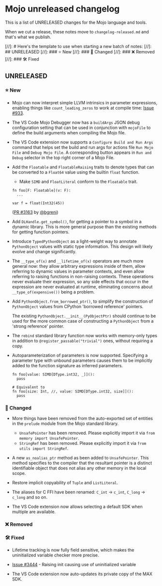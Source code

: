 # Mojo unreleased changelog

This is a list of UNRELEASED changes for the Mojo language and tools.

When we cut a release, these notes move to `changelog-released.md` and that's
what we publish.

[//]: # Here's the template to use when starting a new batch of notes:
[//]: ## UNRELEASED
[//]: ### ⭐️ New
[//]: ### 🦋 Changed
[//]: ### ❌ Removed
[//]: ### 🛠️ Fixed

## UNRELEASED

### ⭐️ New

- Mojo can now interpret simple LLVM intrinsics in parameter expressions,
  enabling things like `count_leading_zeros` to work at compile time:
  [Issue #933](https://github.com/modularml/mojo/issues/933).

- The VS Code Mojo Debugger now has a `buildArgs` JSON debug configuration
  setting that can be used in conjunction with `mojoFile` to define the build
  arguments when compiling the Mojo file.

- The VS Code extension now supports a `Configure Build and Run Args` command
  that helps set the build and run args for actions file `Run Mojo File` and
  `Debug Mojo File`. A corresponding button appears in `Run and Debug` selector
  in the top right corner of a Mojo File.

- Add the `Floatable` and `FloatableRaising` traits to denote types that can
  be converted to a `Float64` value using the builtin `float` function.
  - Make `SIMD` and `FloatLiteral` conform to the `Floatable` trait.

  ```mojo
  fn foo[F: Floatable](v: F):
    ...

  var f = float(Int32(45))
  ```

  ([PR #3163](https://github.com/modularml/mojo/pull/3163) by [@bgreni](https://github.com/bgreni))

- Add `DLHandle.get_symbol()`, for getting a pointer to a symbol in a dynamic
  library. This is more general purpose than the existing methods for getting
  function pointers.

- Introduce `TypedPythonObject` as a light-weight way to annotate `PythonObject`
  values with static type information. This design will likely evolve and
  change significantly.

- The `__type_of(x)` and `__lifetime_of(x)` operators are much more general now:
  they allow arbitrary expressions inside of them, allow referring to dynamic
  values in parameter contexts, and even allow referring to raising functions
  in non-raising contexts.  These operations never evaluate their expression, so
  any side effects that occur in the expression are never evaluated at runtime,
  eliminating concerns about `__type_of(expensive())` being a problem.

- Add `PythonObject.from_borrowed_ptr()`, to simplify the construction of
  `PythonObject` values from CPython 'borrowed reference' pointers.

  The existing `PythonObject.__init__(PyObjectPtr)` should continue to be used
  for the more common case of constructing a `PythonObject` from a
  'strong reference' pointer.

- The `rebind` standard library function now works with memory-only types in
  addition to `@register_passable("trivial")` ones, without requiring a copy.

- Autoparameterization of parameters is now supported. Specifying a parameter
  type with unbound parameters causes them to be implicitly added to the
  function signature as inferred parameters.

  ```mojo
  fn foo[value: SIMD[DType.int32, _]]():
    pass

  # Equivalent to
  fn foo[size: Int, //, value: SIMD[DType.int32, size]]():
    pass
  ```

### 🦋 Changed

- More things have been removed from the auto-exported set of entities in the `prelude`
  module from the Mojo standard library.
  - `UnsafePointer` has been removed. Please explicitly import it via
    `from memory import UnsafePointer`.
  - `StringRef` has been removed. Please explicitly import it via
    `from utils import StringRef`.

- A new `as_noalias_ptr` method as been added to `UnsafePointer`. This method
  specifies to the compiler that the resultant pointer is a distinct
  identifiable object that does not alias any other memory in the local scope.

- Restore implicit copyability of `Tuple` and `ListLiteral`.

- The aliases for C FFI have been renamed: `C_int` -> `c_int`, `C_long` -> `c_long`
  and so on.

- The VS Code extension now allows selecting a default SDK when multiple are available.

### ❌ Removed

### 🛠️ Fixed

- Lifetime tracking is now fully field sensitive, which makes the uninitialized
  variable checker more precise.

- [Issue #3444](https://github.com/modularml/mojo/issues/3444) - Raising init
  causing use of uninitialized variable

- The VS Code extension now auto-updates its private copy of the MAX SDK.
